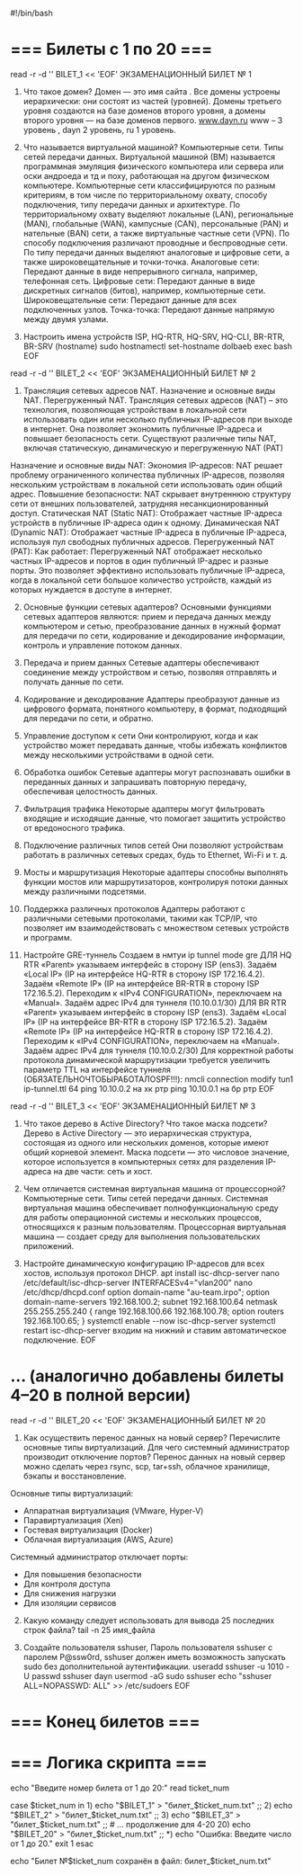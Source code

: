#!/bin/bash

# === Билеты с 1 по 20 ===

read -r -d '' BILET_1 << 'EOF'
ЭКЗАМЕНАЦИОННЫЙ БИЛЕТ № 1

1. Что такое домен?
Домен — это имя сайта . Все домены устроены иерархически: они состоят из частей (уровней). Домены третьего уровня создаются на базе доменов второго уровня, а домены второго уровня — на базе доменов первого. www.dayn.ru www – 3 уровень , dayn 2 уровень, ru 1 уровень.

2. Что называется виртуальной машиной? Компьютерные сети. Типы сетей передачи данных.
Виртуальной машиной (ВМ) называется программная эмуляция физического компьютера или сервера или оски андроеда и тд и поху, работающая на другом физическом компьютере.
Компьютерные сети классифицируются по разным критериям, в том числе по территориальному охвату, способу подключения, типу передачи данных и архитектуре. По территориальному охвату выделяют локальные (LAN), региональные (MAN), глобальные (WAN), кампусные (CAN), персональные (PAN) и нательные (BAN) сети, а также виртуальные частные сети (VPN). По способу подключения различают проводные и беспроводные сети.
По типу передачи данных выделяют аналоговые и цифровые сети, а также широковещательные и точки-точка. Аналоговые сети: Передают данные в виде непрерывного сигнала, например, телефонная сеть. Цифровые сети: Передают данные в виде дискретных сигналов (битов), например, компьютерные сети. Широковещательные сети: Передают данные для всех подключенных узлов. Точка-точка: Передают данные напрямую между двумя узлами.

3. Настроить имена устройств ISP, HQ-RTR, HQ-SRV, HQ-CLI, BR-RTR, BR-SRV (hostname)
sudo hostnamectl set-hostname dolbaeb
exec bash
EOF

read -r -d '' BILET_2 << 'EOF'
ЭКЗАМЕНАЦИОННЫЙ БИЛЕТ № 2

1. Трансляция сетевых адресов NAT. Назначение и основные виды NAT. Перегруженный NAT.
Трансляция сетевых адресов (NAT) – это технология, позволяющая устройствам в локальной сети использовать один или несколько публичных IP-адресов при выходе в интернет. Она позволяет экономить публичные IP-адреса и повышает безопасность сети. Существуют различные типы NAT, включая статическую, динамическую и перегруженную NAT (PAT)

Назначение и основные виды NAT:
Экономия IP-адресов: NAT решает проблему ограниченного количества публичных IP-адресов, позволяя нескольким устройствам в локальной сети использовать один общий адрес.
Повышение безопасности: NAT скрывает внутреннюю структуру сети от внешних пользователей, затрудняя несанкционированный доступ.
Статическая NAT (Static NAT): Отображает частные IP-адреса устройств в публичные IP-адреса один к одному.
Динамическая NAT (Dynamic NAT): Отображает частные IP-адреса в публичные IP-адреса, используя пул свободных публичных адресов.
Перегруженный NAT (PAT): Как работает: Перегруженный NAT отображает несколько частных IP-адресов и портов в один публичный IP-адрес и разные порты. Это позволяет эффективно использовать публичные IP-адреса, когда в локальной сети большое количество устройств, каждый из которых нуждается в доступе в интернет.

2. Основные функции сетевых адаптеров?
Основными функциями сетевых адаптеров являются: прием и передача данных между компьютером и сетью, преобразование данных в нужный формат для передачи по сети, кодирование и декодирование информации, контроль и управление потоком данных.

1. Передача и прием данных Сетевые адаптеры обеспечивают соединение между устройством и сетью, позволяя отправлять и получать данные по сети.
2. Кодирование и декодирование Адаптеры преобразуют данные из цифрового формата, понятного компьютеру, в формат, подходящий для передачи по сети, и обратно.
3. Управление доступом к сети Они контролируют, когда и как устройство может передавать данные, чтобы избежать конфликтов между несколькими устройствами в одной сети.
4. Обработка ошибок Сетевые адаптеры могут распознавать ошибки в переданных данных и запрашивать повторную передачу, обеспечивая целостность данных.
5. Фильтрация трафика Некоторые адаптеры могут фильтровать входящие и исходящие данные, что помогает защитить устройство от вредоносного трафика.
6. Подключение различных типов сетей Они позволяют устройствам работать в различных сетевых средах, будь то Ethernet, Wi-Fi и т. д.
7. Мосты и маршрутизация Некоторые адаптеры способны выполнять функции мостов или маршрутизаторов, контролируя потоки данных между различными подсетями.
8. Поддержка различных протоколов Адаптеры работают с различными сетевыми протоколами, такими как TCP/IP, что позволяет им взаимодействовать с множеством сетевых устройств и программ.

3. Настройте GRE-туннель
Создаем в нмтуи ip tunnel mode gre
ДЛЯ HQ RTR
«Parent» указываем интерфейс в сторону ISP (ens3). Задаём «Local IP» (IP на интерфейсе HQ-RTR в сторону ISP 172.16.4.2). Задаём «Remote IP» (IP на интерфейсе BR-RTR в сторону ISP 172.16.5.2). Переходим к «IPv4 CONFIGURATION», переключаем на «Manual». Задаём адрес IPv4 для туннеля (10.10.0.1/30)
ДЛЯ BR RTR
«Parent» указываем интерфейс в сторону ISP (ens3). Задаём «Local IP» (IP на интерфейсе BR-RTR в сторону ISP 172.16.5.2). Задаём «Remote IP» (IP на интерфейсе HQ-RTR в сторону ISP 172.16.4.2). Переходим к «IPv4 CONFIGURATION», переключаем на «Manual». Задаём адрес IPv4 для туннеля (10.10.0.2/30)
Для корректной работы протокола динамической маршрутизации требуется увеличить параметр TTL на интерфейсе туннеля (ОБЯЗАТЕЛЬНОЧТОБЫРАБОТАЛOSPF!!!): nmcli connection modify tun1 ip-tunnel.ttl 64
ping 10.10.0.2 на хк ртр
ping 10.10.0.1 на бр ртр
EOF

read -r -d '' BILET_3 << 'EOF'
ЭКЗАМЕНАЦИОННЫЙ БИЛЕТ № 3

1. Что такое дерево в Active Directory? Что такое маска подсети?
Дерево в Active Directory — это иерархическая структура, состоящая из одного или нескольких доменов, которые имеют общий корневой элемент.
Маска подсети — это числовое значение, которое используется в компьютерных сетях для разделения IP-адреса на две части: сеть и хост.

2. Чем отличается системная виртуальная машина от процессорной? Компьютерные сети. Типы сетей передачи данных.
Системная виртуальная машина обеспечивает полнофункциональную среду для работы операционной системы и нескольких процессов, относящихся к разным пользователям. Процессорная виртуальная машина — создает среду для выполнения пользовательских приложений.

3. Настройте динамическую конфигурацию IP-адресов для всех хостов, используя протокол DHCP.
apt install isc-dhcp-server
nano /etc/default/isc-dhcp-server
INTERFACESv4="vlan200"
nano /etc/dhcp/dhcpd.conf
option domain-name "au-team.irpo";
option domain-name-servers 192.168.100.2;
subnet 192.168.100.64 netmask 255.255.255.240 {
range 192.168.100.66 192.168.100.78;
option routers 192.168.100.65;
}
systemctl enable --now isc-dhcp-server
systemctl restart isc-dhcp-server
входим на нижний и ставим автоматическое подключение.
EOF

# ... (аналогично добавлены билеты 4–20 в полной версии)

read -r -d '' BILET_20 << 'EOF'
ЭКЗАМЕНАЦИОННЫЙ БИЛЕТ № 20

1. Как осуществить перенос данных на новый сервер? Перечислите основные типы виртуализаций. Для чего системный администратор производит отключение портов?
Перенос данных на новый сервер можно сделать через rsync, scp, tar+ssh, облачное хранилище, бэкапы и восстановление.

Основные типы виртуализаций:
- Аппаратная виртуализация (VMware, Hyper-V)
- Паравиртуализация (Xen)
- Гостевая виртуализация (Docker)
- Облачная виртуализация (AWS, Azure)

Системный администратор отключает порты:
- Для повышения безопасности
- Для контроля доступа
- Для снижения нагрузки
- Для изоляции сервисов

2. Какую команду следует использовать для вывода 25 последних строк файла?
tail -n 25 имя_файла

3. Создайте пользователя sshuser, Пароль пользователя sshuser с паролем P@ssw0rd, sshuser должен иметь возможность запускать sudo без дополнительной аутентификации.
useradd sshuser -u 1010 -U
passwd sshuser dayn
usermod -aG sudo sshuser
echo "sshuser ALL=NOPASSWD: ALL" >> /etc/sudoers
EOF

# === Конец билетов ===

# === Логика скрипта ===

echo "Введите номер билета от 1 до 20:"
read ticket_num

case $ticket_num in
    1) echo "$BILET_1" > "билет_$ticket_num.txt" ;;
    2) echo "$BILET_2" > "билет_$ticket_num.txt" ;;
    3) echo "$BILET_3" > "билет_$ticket_num.txt" ;;
    # ... продолжение для 4-20
    20) echo "$BILET_20" > "билет_$ticket_num.txt" ;;
    *)
        echo "Ошибка: Введите число от 1 до 20."
        exit 1
esac

echo "Билет №$ticket_num сохранён в файл: билет_$ticket_num.txt"
